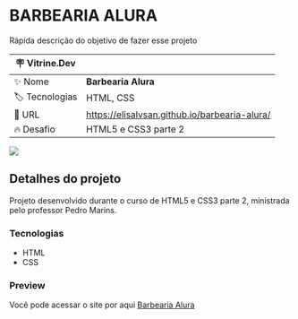 # BARBEARIA ALURA

Rápida descrição do objetivo de fazer esse projeto

| :placard: Vitrine.Dev |     |
| -------------  | --- |
| :sparkles: Nome        | **Barbearia Alura**
| :label: Tecnologias | HTML, CSS
| :rocket: URL         | https://elisalvsan.github.io/barbearia-alura/
| :fire: Desafio     | HTML5 e CSS3 parte 2

<!-- Inserir imagem com a #vitrinedev ao final do link -->
![](https://via.placeholder.com/1200x500.png?text=imagem+lindona+do+meu+projeto#vitrinedev)

## Detalhes do projeto

Projeto desenvolvido durante o curso de HTML5 e CSS3 parte 2, ministrada pelo professor Pedro Marins.

### Tecnologias

- HTML
- CSS

### Preview

Você pode acessar o site por aqui [Barbearia Alura](https://elisalvsan.github.io/barbearia-alura/)
